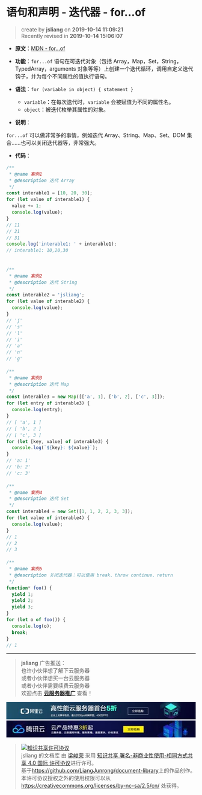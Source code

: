 语句和声明 - 迭代器 - for...of
===

> create by **jsliang** on **2019-10-14 11:09:21**  
> Recently revised in **2019-10-14 15:06:07**

* **原文**：[MDN - for...of](https://developer.mozilla.org/zh-CN/docs/Web/JavaScript/Reference/Statements/for...of)

* **功能**：`for...of` 语句在可迭代对象（包括 Array，Map，Set，String，TypedArray，arguments 对象等等）上创建一个迭代循环，调用自定义迭代钩子，并为每个不同属性的值执行语句。

* **语法**：`for (variable in object) { statement }`
  * `variable`：在每次迭代时，`variable` 会被赋值为不同的属性名。
  * `object`：被迭代枚举其属性的对象。

* **说明**：

`for...of` 可以做非常多的事情，例如迭代 Array、String、Map、Set、DOM 集合……也可以关闭迭代器等，非常强大。

* **代码**：

```js
/**
 * @name 案例1
 * @description 迭代 Array
 */
const interable1 = [10, 20, 30];
for (let value of interable1) {
  value += 1;
  console.log(value);
}
// 11
// 21
// 31
console.log('interable1: ' + interable1);
// interable1: 10,20,30


/**
 * @name 案例2
 * @description 迭代 String
 */
const interable2 = 'jsliang';
for (let value of interable2) {
  console.log(value);
}
// 'j'
// 's'
// 'l'
// 'i'
// 'a'
// 'n'
// 'g'

/**
 * @name 案例3
 * @description 迭代 Map
 */
const interable3 = new Map([['a', 1], ['b', 2], ['c', 3]]);
for (let entry of interable3) {
  console.log(entry);
}
// [ 'a', 1 ]
// [ 'b', 2 ]
// [ 'c', 3 ]
for (let [key, value] of interable3) {
  console.log(`${key}: ${value}`);
}
// 'a: 1'
// 'b: 2'
// 'c: 3'

/**
 * @name 案例4
 * @description 迭代 Set
 */
const interable4 = new Set([1, 1, 2, 2, 3, 3]);
for (let value of interable4) {
  console.log(value);
}
// 1
// 2
// 3

/**
 * @name 案例5
 * @description 关闭迭代器：可以使用 break、throw continue、return
 */
function* foo() {
  yield 1;
  yield 2;
  yield 3;
}
for (let o of foo()) {
  console.log(o);
  break;
}
// 1
```

---

> **jsliang** 广告推送：  
> 也许小伙伴想了解下云服务器  
> 或者小伙伴想买一台云服务器  
> 或者小伙伴需要续费云服务器  
> 欢迎点击 **[云服务器推广](https://github.com/LiangJunrong/document-library/blob/master/other-library/Monologue/%E7%A8%B3%E9%A3%9F%E8%89%B0%E9%9A%BE.md)** 查看！

[![图](../../../../public-repertory/img/z-small-seek-ali-3.jpg)](https://promotion.aliyun.com/ntms/act/qwbk.html?userCode=w7hismrh)
[![图](../../../../public-repertory/img/z-small-seek-tencent-2.jpg)](https://cloud.tencent.com/redirect.php?redirect=1014&cps_key=49f647c99fce1a9f0b4e1eeb1be484c9&from=console)

> <a rel="license" href="http://creativecommons.org/licenses/by-nc-sa/4.0/"><img alt="知识共享许可协议" style="border-width:0" src="https://i.creativecommons.org/l/by-nc-sa/4.0/88x31.png" /></a><br /><span xmlns:dct="http://purl.org/dc/terms/" property="dct:title">jsliang 的文档库</span> 由 <a xmlns:cc="http://creativecommons.org/ns#" href="https://github.com/LiangJunrong/document-library" property="cc:attributionName" rel="cc:attributionURL">梁峻荣</a> 采用 <a rel="license" href="http://creativecommons.org/licenses/by-nc-sa/4.0/">知识共享 署名-非商业性使用-相同方式共享 4.0 国际 许可协议</a>进行许可。<br />基于<a xmlns:dct="http://purl.org/dc/terms/" href="https://github.com/LiangJunrong/document-library" rel="dct:source">https://github.com/LiangJunrong/document-library</a>上的作品创作。<br />本许可协议授权之外的使用权限可以从 <a xmlns:cc="http://creativecommons.org/ns#" href="https://creativecommons.org/licenses/by-nc-sa/2.5/cn/" rel="cc:morePermissions">https://creativecommons.org/licenses/by-nc-sa/2.5/cn/</a> 处获得。